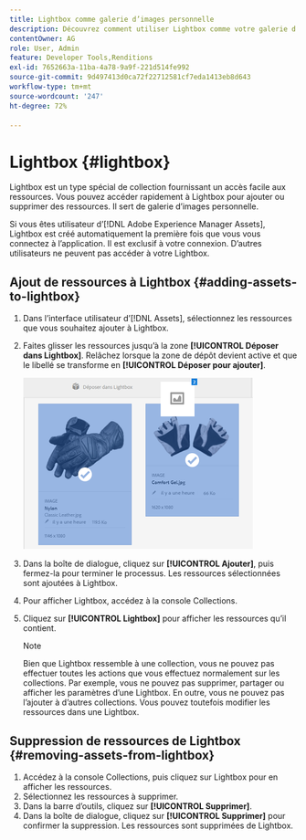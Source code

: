 ```yaml
---
title: Lightbox comme galerie d’images personnelle
description: Découvrez comment utiliser Lightbox comme votre galerie d’images personnelle dans Adobe Experience Manager Assets.
contentOwner: AG
role: User, Admin
feature: Developer Tools,Renditions
exl-id: 7652663a-11ba-4a78-9a9f-221d514fe992
source-git-commit: 9d497413d0ca72f22712581cf7eda1413eb8d643
workflow-type: tm+mt
source-wordcount: '247'
ht-degree: 72%

---
```


# Lightbox {#lightbox}

Lightbox est un type spécial de collection fournissant un accès facile aux ressources. Vous pouvez accéder rapidement à Lightbox pour ajouter ou supprimer des ressources. Il sert de galerie d’images personnelle.

Si vous êtes utilisateur d’[!DNL Adobe Experience Manager Assets], Lightbox est créé automatiquement la première fois que vous vous connectez à l’application. Il est exclusif à votre connexion. D’autres utilisateurs ne peuvent pas accéder à votre Lightbox.

## Ajout de ressources à Lightbox {#adding-assets-to-lightbox}

1. Dans l’interface utilisateur d’[!DNL Assets], sélectionnez les ressources que vous souhaitez ajouter à Lightbox.
1. Faites glisser les ressources jusqu’à la zone **[!UICONTROL Déposer dans Lightbox]**. Relâchez lorsque la zone de dépôt devient active et que le libellé se transforme en **[!UICONTROL Déposer pour ajouter]**.

   ![add_to_lightbox](assets/add_to_lightbox.png)

1. Dans la boîte de dialogue, cliquez sur **[!UICONTROL Ajouter]**, puis fermez-la pour terminer le processus. Les ressources sélectionnées sont ajoutées à Lightbox.
1. Pour afficher Lightbox, accédez à la console Collections.
1. Cliquez sur **[!UICONTROL Lightbox]** pour afficher les ressources qu’il contient.

   >[!NOTE]
   >
   >Bien que Lightbox ressemble à une collection, vous ne pouvez pas effectuer toutes les actions que vous effectuez normalement sur les collections. Par exemple, vous ne pouvez pas supprimer, partager ou afficher les paramètres d’une Lightbox. En outre, vous ne pouvez pas l’ajouter à d’autres collections. Vous pouvez toutefois modifier les ressources dans une Lightbox.

## Suppression de ressources de Lightbox {#removing-assets-from-lightbox}

1. Accédez à la console Collections, puis cliquez sur Lightbox pour en afficher les ressources.
1. Sélectionnez les ressources à supprimer.
1. Dans la barre d’outils, cliquez sur **[!UICONTROL Supprimer]**.
1. Dans la boîte de dialogue, cliquez sur **[!UICONTROL Supprimer]** pour confirmer la suppression. Les ressources sont supprimées de Lightbox.
